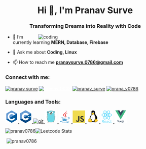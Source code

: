 
<h1 align="center">Hi 👋, I'm Pranav Surve</h1>
<h3 align="center">Transforming Dreams into Reality with Code</h3>

<img align="right" alt="coding" width="400" src="https://media2.giphy.com/media/2IudUHdI075HL02Pkk/200.webp?cid=790b7611t9vc6dve3pw0vcu8oftnx8vfr1sd5juz2orz0cqz&ep=v1_gifs_search&rid=200.webp&ct=g">

- 🌱 I’m currently learning **MERN, Database, Firebase**

- 💬 Ask me about **Coding, Linux**

- 📫 How to reach me **pranavsurve.0786@gmail.com**

<h3 align="left">Connect with me:</h3>
<p align="left">
<a href="https://www.linkedin.com/in/pranav-surve-78941a263/" target="blank"><img align="center" src="https://raw.githubusercontent.com/rahuldkjain/github-profile-readme-generator/master/src/images/icons/Social/linked-in-alt.svg" alt="pranav surve" height="30" width="40" /></a>
<a href="https://www.codechef.com/users/pranav_0003" target="blank" style="color: white;"><img align="center" src="https://res.cloudinary.com/do7rdio94/image/upload/v1713017396/cfi9so9ziacqqtglzjnx.svg" alt="pranav_0003" height="30" width="40" style="fill: #000000;" /></a>
<a href="https://leetcode.com/Pranav_Surve/" target="blank"><img align="center" src="https://raw.githubusercontent.com/rahuldkjain/github-profile-readme-generator/master/src/images/icons/Social/leet-code.svg" alt="pranav_surve" height="30" width="40" /></a>
<a href="https://www.geeksforgeeks.org/user/prana_v0786/" target="blank"><img align="center" src="https://raw.githubusercontent.com/rahuldkjain/github-profile-readme-generator/master/src/images/icons/Social/geeks-for-geeks.svg" alt="prana_v0786" height="30" width="40" /></a>
</p>

<h3 align="left">Languages and Tools:</h3>
<p align="left"> <a href="https://www.cprogramming.com/" target="_blank" rel="noreferrer"> <img src="https://raw.githubusercontent.com/devicons/devicon/master/icons/c/c-original.svg" alt="c" width="40" height="40"/> </a> <a href="https://www.w3schools.com/cpp/" target="_blank" rel="noreferrer"> <img src="https://raw.githubusercontent.com/devicons/devicon/master/icons/cplusplus/cplusplus-original.svg" alt="cplusplus" width="40" height="40"/> </a> <a href="https://git-scm.com/" target="_blank" rel="noreferrer"> <img src="https://www.vectorlogo.zone/logos/git-scm/git-scm-icon.svg" alt="git" width="40" height="40"/> </a> <a href="https://golang.org" target="_blank" rel="noreferrer"> <img src="https://raw.githubusercontent.com/devicons/devicon/master/icons/go/go-original.svg" alt="go" width="40" height="40"/> </a> <a href="https://www.java.com" target="_blank" rel="noreferrer"> <img src="https://raw.githubusercontent.com/devicons/devicon/master/icons/java/java-original.svg" alt="java" width="40" height="40"/> </a> <a href="https://developer.mozilla.org/en-US/docs/Web/JavaScript" target="_blank" rel="noreferrer"> <img src="https://raw.githubusercontent.com/devicons/devicon/master/icons/javascript/javascript-original.svg" alt="javascript" width="40" height="40"/> </a> <a href="https://www.linux.org/" target="_blank" rel="noreferrer"> <img src="https://raw.githubusercontent.com/devicons/devicon/master/icons/linux/linux-original.svg" alt="linux" width="40" height="40"/> </a> <a href="https://reactjs.org/" target="_blank" rel="noreferrer"> <img src="https://raw.githubusercontent.com/devicons/devicon/master/icons/react/react-original-wordmark.svg" alt="react" width="40" height="40"/> </a> <a href="https://vuejs.org/" target="_blank" rel="noreferrer"> <img src="https://raw.githubusercontent.com/devicons/devicon/master/icons/vuejs/vuejs-original-wordmark.svg" alt="vuejs" width="40" height="40"/> </a> </p>

<p><img align="left" src="https://github-readme-stats.vercel.app/api/top-langs?username=pranav0786&show_icons=true&locale=en&layout=compact&theme=nord" alt="pranav0786" /></p>

![Leetcode Stats](https://leetcard.jacoblin.cool/Pranav_Surve?theme=nord)

<p>&nbsp;<img align="center" src="https://github-readme-stats.vercel.app/api?username=pranav0786&show_icons=true&locale=en&theme=nord" alt="pranav0786" /></p>

